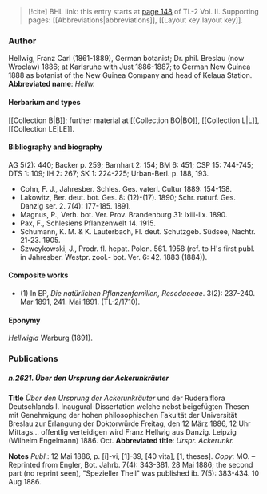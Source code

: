 > [!cite] BHL link: this entry starts at [page 148](https://www.biodiversitylibrary.org/page/33068390) of TL-2 Vol. II.
> Supporting pages: [[Abbreviations|abbreviations]], [[Layout key|layout key]].

### Author

Hellwig, Franz Carl (1861-1889), German botanist; Dr. phil. Breslau (now Wroclaw) 1886; at Karlsruhe with Just 1886-1887; to German New Guinea 1888 as botanist of the New Guinea Company and head of Kelaua Station. 
**Abbreviated name**: *Hellw.*

#### Herbarium and types

[[Collection B|B]]; further material at [[Collection BO|BO]], [[Collection L|L]], [[Collection LE|LE]].

#### Bibliography and biography

AG 5(2): 440; Backer p. 259; Barnhart 2: 154; BM 6: 451; CSP 15: 744-745; DTS 1: 109; IH 2: 267; SK 1: 224-225; Urban-Berl. p. 188, 193.
- Cohn, F. J., Jahresber. Schles. Ges. vaterl. Cultur 1889: 154-158.
- Lakowitz, Ber. deut. bot. Ges. 8: (12)-(17). 1890; Schr. naturf. Ges. Danzig ser. 2. 7(4): 177-185. 1891.
- Magnus, P., Verh. bot. Ver. Prov. Brandenburg 31: lxiii-lix. 1890.
- Pax, F., Schlesiens Pflanzenwelt 14. 1915.
- Schumann, K. M. & K. Lauterbach, Fl. deut. Schutzgeb. Südsee, Nachtr. 21-23. 1905.
- Szweykowski, J., Prodr. fl. hepat. Polon. 561. 1958 (ref. to H's first publ. in Jahresber. Westpr. zool.- bot. Ver. 6: 42. 1883 (1884)).

#### Composite works

- (1) In EP, *Die natürlichen Pflanzenfamilien, Resedaceae*. 3(2): 237-240. Mar 1891, 241. Mai 1891. (TL-2/1710).

#### Eponymy

*Hellwigia* Warburg (1891).

### Publications

##### n.2621. Über den Ursprung der Ackerunkräuter

**Title**
*Über den Ursprung der Ackerunkräuter* und der Ruderalflora Deutschlands I. Inaugural-Dissertation welche nebst beigefügten Thesen mit Genehmigung der hohen philosophischen Fakultät der Universität Breslau zur Erlangung der Doktorwürde Freitag, den 12 März 1886, 12 Uhr Mittags... offentlig verteidigen wird Franz Hellwig aus Danzig. Leipzig (Wilhelm Engelmann) 1886. Oct.
**Abbreviated title**: *Urspr. Ackerunkr.*

**Notes**
*Publ*.: 12 Mai 1886, p. \[i\]-vi, \[1\]-39, \[40 vita\], \[1, theses\]. *Copy*: MO. – Reprinted from Engler, Bot. Jahrb. 7(4): 343-381. 28 Mai 1886; the second part (no reprint seen), "Spezieller Theil" was published ib. 7(5): 383-434. 10 Aug 1886.

